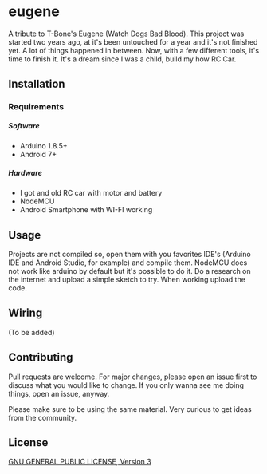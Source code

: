 # eugene
A tribute to T-Bone's Eugene (Watch Dogs Bad Blood).
This project was started two years ago, at it's been untouched for a year and it's not finished yet. A lot of things happened in between. Now, with a few different tools, it's time to finish it.
It's a dream since I was a child, build my how RC Car.

## Installation

### Requirements
##### Software
* Arduino 1.8.5+
* Android 7+

##### Hardware
* I got and old RC car with motor and battery
* NodeMCU
* Android Smartphone with WI-FI working

## Usage
Projects are not compiled so, open them with you favorites IDE's (Arduino IDE and Android Studio, for example) and compile them. NodeMCU does not work like arduino by default but it's possible to do it. Do a research on the internet and upload a simple sketch to try. When working upload the code.

## Wiring
(To be added)

## Contributing
Pull requests are welcome. For major changes, please open an issue first to discuss what you would like to change. If you only wanna see me doing things, open an issue, anyway.

Please make sure to be using the same material. Very curious to get ideas from the community.

## License
[GNU GENERAL PUBLIC LICENSE, Version 3](LICENSE)
